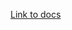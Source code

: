 [Link to docs](https://docs.google.com/document/d/1cqpLZ_a0s7B2DDl4yzieH1QJHXEY4ph5zPREWIZGN_U/edit#)
